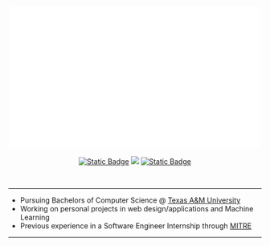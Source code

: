 <div>
    <p align="center">
        <img src="assets/intro_header.gif" alt="Alt text" width="500" height="auto">
    </p>
</div>

<div>
    <p align="center">
        <a href = "https://wines101.vercel.app/" target = "_blank"><img alt="Static Badge" src="https://img.shields.io/badge/Website-wines101.vercel.app-red"></a>
        <a href="https://wines101.vercel.app/" target = "_blank"><img src="https://img.shields.io/badge/PDF-CV-red?style=flat-square&logo=adobe"></a>
        <a href = "https://www.linkedin.com/in/isaac-wines-754728335/"target = "_blank"><img alt="Static Badge" src="https://img.shields.io/badge/-Linkedin-blue?style=flat-square&logo=linkedin"></a>
    </p>
</div>

</br>
<hr color="white">

<div>
    <p align="left">
        <ul>
            <li>Pursuing Bachelors of Computer Science @ <a href="https://catalog.tamu.edu/undergraduate/engineering/computer-science/bs/">Texas A&M University</a></li>
            <li>Working on personal projects in web design/applications and Machine Learning</li>
            <li>Previous experience in a Software Engineer Internship through <a href="https://www.mitre.org/">MITRE</a></li>
        </ul>
    </p>
</div>

<hr color="white">
</br>

<!--
**Wines101/Wines101** is a ✨ _special_ ✨ repository because its `README.md` (this file) appears on your GitHub profile.

Here are some ideas to get you started:

- 🔭 I’m currently working on ...
- 🌱 I’m currently learning ...
- 👯 I’m looking to collaborate on ...
- 🤔 I’m looking for help with ...
- 💬 Ask me about ...
- 📫 How to reach me: ...
- 😄 Pronouns: ...
- ⚡ Fun fact: ...
-->
